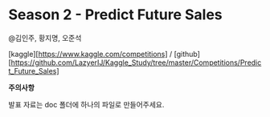 # Season 2 - Predict Future Sales

@김인주, 황지명, 오준석

[kaggle][https://www.kaggle.com/competitions] / [github][https://github.com/LazyerIJ/Kaggle_Study/tree/master/Competitions/Predict_Future_Sales]



**주의사항**

발표 자료는 doc 폴더에 하나의 파일로 만들어주세요.





